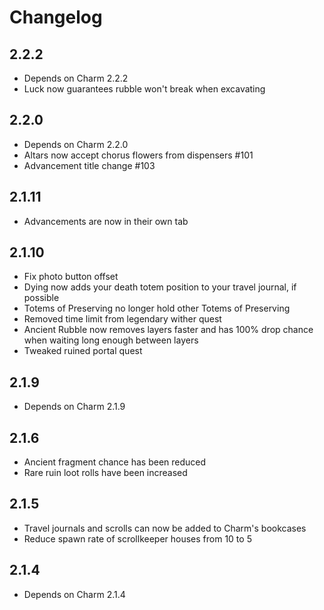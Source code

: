 # Changelog

## 2.2.2
* Depends on Charm 2.2.2
* Luck now guarantees rubble won't break when excavating

## 2.2.0
* Depends on Charm 2.2.0
* Altars now accept chorus flowers from dispensers #101
* Advancement title change #103

## 2.1.11
* Advancements are now in their own tab

## 2.1.10
* Fix photo button offset
* Dying now adds your death totem position to your travel journal, if possible
* Totems of Preserving no longer hold other Totems of Preserving
* Removed time limit from legendary wither quest
* Ancient Rubble now removes layers faster and has 100% drop chance when waiting long enough between layers
* Tweaked ruined portal quest

## 2.1.9
* Depends on Charm 2.1.9

## 2.1.6
* Ancient fragment chance has been reduced
* Rare ruin loot rolls have been increased

## 2.1.5
* Travel journals and scrolls can now be added to Charm's bookcases
* Reduce spawn rate of scrollkeeper houses from 10 to 5

## 2.1.4
* Depends on Charm 2.1.4